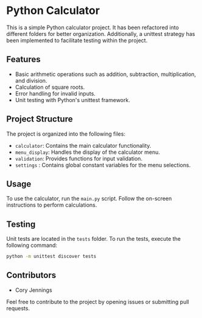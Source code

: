 # Python Calculator

This is a simple Python calculator project. It has been refactored into different folders for better organization. Additionally, a unittest strategy has been implemented to facilitate testing within the project.

## Features

- Basic arithmetic operations such as addition, subtraction, multiplication, and division.
- Calculation of square roots.
- Error handling for invalid inputs.
- Unit testing with Python's unittest framework.

## Project Structure

The project is organized into the following files:

- `calculator`: Contains the main calculator functionality.
- `menu_display`: Handles the display of the calculator menu.
- `validation`: Provides functions for input validation.
- `settings` : Contains global constant variables for the menu selections.

## Usage

To use the calculator, run the `main.py` script. Follow the on-screen instructions to perform calculations.

## Testing

Unit tests are located in the `tests` folder. To run the tests, execute the following command:

```bash
python -m unittest discover tests
```

## Contributors

- Cory Jennings

Feel free to contribute to the project by opening issues or submitting pull requests.
